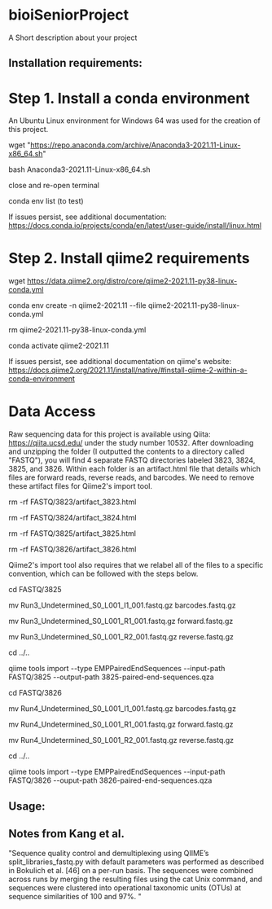# bioiSeniorProject
A Short description about your project

## Installation requirements:

# Step 1. Install a conda environment
An Ubuntu Linux environment for Windows 64 was used for the creation of this project.

wget "https://repo.anaconda.com/archive/Anaconda3-2021.11-Linux-x86_64.sh"

bash Anaconda3-2021.11-Linux-x86_64.sh

close and re-open terminal

conda env list (to test)

If issues persist, see additional documentation: https://docs.conda.io/projects/conda/en/latest/user-guide/install/linux.html

# Step 2. Install qiime2 requirements
wget https://data.qiime2.org/distro/core/qiime2-2021.11-py38-linux-conda.yml

conda env create -n qiime2-2021.11 --file qiime2-2021.11-py38-linux-conda.yml

rm qiime2-2021.11-py38-linux-conda.yml

conda activate qiime2-2021.11

If issues persist, see additional documentation on qiime's website: https://docs.qiime2.org/2021.11/install/native/#install-qiime-2-within-a-conda-environment

# Data Access
Raw sequencing data for this project is available using Qiita: https://qiita.ucsd.edu/ under the study number 10532. After downloading and unzipping the folder (I outputted the contents to a directory called "FASTQ"), you will find 4 separate FASTQ directories labeled 3823, 3824, 3825, and 3826. Within each folder is an artifact.html file that details which files are forward reads, reverse reads, and barcodes. We need to remove these artifact files for Qiime2's import tool.

rm -rf FASTQ/3823/artifact_3823.html

rm -rf FASTQ/3824/artifact_3824.html

rm -rf FASTQ/3825/artifact_3825.html

rm -rf FASTQ/3826/artifact_3826.html

Qiime2's import tool also requires that we relabel all of the files to a specific convention, which can be followed with the steps below.

cd FASTQ/3825

mv Run3_Undetermined_S0_L001_I1_001.fastq.gz barcodes.fastq.gz

mv Run3_Undetermined_S0_L001_R1_001.fastq.gz forward.fastq.gz

mv Run3_Undetermined_S0_L001_R2_001.fastq.gz reverse.fastq.gz

cd ../..

qiime tools import --type EMPPairedEndSequences --input-path FASTQ/3825 --output-path 3825-paired-end-sequences.qza

cd FASTQ/3826

mv Run4_Undetermined_S0_L001_I1_001.fastq.gz barcodes.fastq.gz

mv Run4_Undetermined_S0_L001_R1_001.fastq.gz forward.fastq.gz

mv Run4_Undetermined_S0_L001_R2_001.fastq.gz reverse.fastq.gz

cd ../..

qiime tools import --type EMPPairedEndSequences --input-path FASTQ/3826 --ouput-path 3826-paired-end-sequences.qza

## Usage:

## Notes from Kang et al.
"Sequence quality control and demultiplexing using QIIME’s split_libraries_fastq.py with default parameters was performed as described in Bokulich et al. [46] on a per-run basis. The sequences were combined across runs by merging the resulting files using the cat Unix command, and sequences were clustered into operational taxonomic units (OTUs) at sequence similarities of 100 and 97%. "
